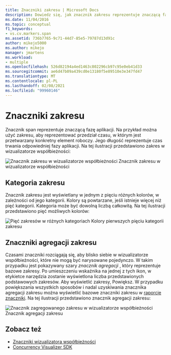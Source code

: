 ```yaml
---
title: Znaczniki zakresu | Microsoft Docs
description: Dowiedz się, jak znacznik zakresu reprezentuje znaczącą fazę aplikacji i zobacz przykład, który pokazuje zakres w wizualizatorze współbieżności.
ms.date: 11/04/2016
ms.topic: conceptual
f1_keywords:
- vs.cv.markers.span
ms.assetid: 736b7765-9c71-44d7-85e5-79787d13d91c
author: mikejo5000
ms.author: mikejo
manager: jmartens
ms.workload:
- multiple
ms.openlocfilehash: 526d82194a4ed1463c802296cb97c95e0eb41d33
ms.sourcegitcommit: ae6d47b09a439cd0e13180f5e89510e3e347fd47
ms.translationtype: MT
ms.contentlocale: pl-PL
ms.lasthandoff: 02/08/2021
ms.locfileid: "99960146"
---
```

# <a name="span-markers"></a>Znaczniki zakresu
Znacznik span reprezentuje znaczącą fazę aplikacji. Na przykład można użyć zakresu, aby reprezentować przedział czasu, w którym jest przetwarzany konkretny element roboczy. Jego długość reprezentuje czas trwania odpowiedniej fazy aplikacji. Na tej ilustracji przedstawiono zakres w wizualizatorze współbieżności:

 ![Znacznik zakresu w wizualizatorze współbieżności](../profiling/media/cvmarkerspan.png "CVMarkerSpan") Znacznik zakresu w wizualizatorze współbieżności

## <a name="span-category"></a>Kategoria zakresu
 Znacznik zakresu jest wyświetlany w jednym z pięciu różnych kolorów, w zależności od jego kategorii. Kolory są powtarzane, jeśli istnieje więcej niż pięć kategorii. Kategoria może być dowolną liczbą całkowitą. Na tej ilustracji przedstawiono pięć możliwych kolorów:

 ![Pięć zakresów w różnych kategoriach](../profiling/media/cvmarkerspancategory.png "CVMarkerSpanCategory") Kolory pierwszych pięciu kategorii zakresu

## <a name="span-aggregation-markers"></a>Znaczniki agregacji zakresu
 Czasami znaczniki rozciągają się, aby blisko siebie w wizualizatorze współbieżności, które nie mogą być narysowane pojedynczo. W takim przypadku jest pokazywany szary *znacznik agregacji* , który reprezentuje bazowe zakresy. Po umieszczeniu wskaźnika na jednej z tych ikon, w etykietce narzędzia zostanie wyświetlona liczba przedstawionych podstawowych zakresów. Aby wyświetlić zakresy, Powiększ. W przypadku powiększania wszystkich sposobów i nadal uzyskiwania znacznika agregacji zakresu można wyświetlić bazowe znaczniki zakresu w [raporcie znaczniki](../profiling/markers-report.md). Na tej ilustracji przedstawiono znacznik agregacji zakresu:

 ![Znacznik zagregowanego zakresu w wizualizatorze współbieżności](../profiling/media/cvmarkerspanaggregate.png "CVMarkerSpanAggregate") Znacznik agregacji zakresu

## <a name="see-also"></a>Zobacz też
- [Znaczniki wizualizatora współbieżności](../profiling/concurrency-visualizer-markers.md)
- [Concurrency Visualizer SDK](../profiling/concurrency-visualizer-sdk.md)